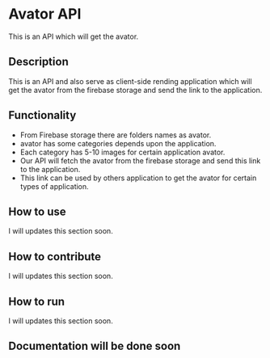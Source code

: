 # Avator API
This is an API which will get the avator.

## Description
This is an API and also serve as client-side rending application which will get the avator from the firebase storage and send the link to the application.

## Functionality
- From Firebase storage there are folders names as avator.
- avator has some categories depends upon the application.
- Each category has 5-10 images for certain application avator.
- Our API will fetch the avator from the firebase storage and send this link to the application.
- This link can be used by others application to get the avator for certain types of application.

## How to use
I will updates this section soon.

## How to contribute
I will updates this section soon.

## How to run
I will updates this section soon.

## Documentation will be done soon

